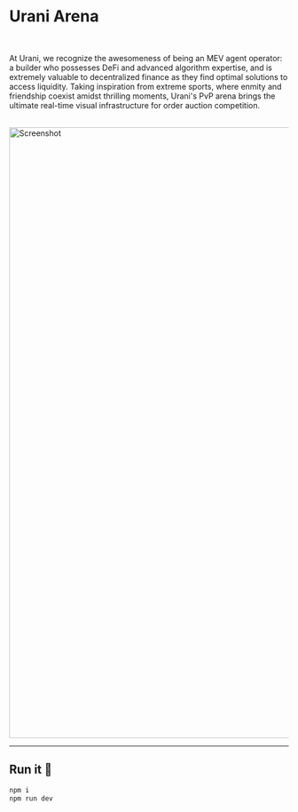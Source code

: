 # Urani Arena 

<br>

At Urani, we recognize the awesomeness of being an MEV agent operator: a builder who possesses DeFi and advanced algorithm expertise, and is extremely valuable to decentralized finance as they find optimal solutions to access liquidity.
Taking inspiration from extreme sports, where enmity and friendship coexist amidst thrilling moments, Urani's PvP arena brings the ultimate real-time visual infrastructure for order auction competition.

<br>


<img width="1100" alt="Screenshot" src="https://github.com/urani-labs/arena-mvp/assets/165684384/9ae0f907-914a-4309-b81a-03ea3c3be2b9">


---

## Run it 🏃
```bash
npm i
npm run dev
```
